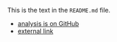 <!--
Title: Scaffold
Description: A short description of this analysis.
-->

This is the text in the `README.md` file.

* [analysis is on GitHub](#)
* [external link](#)

